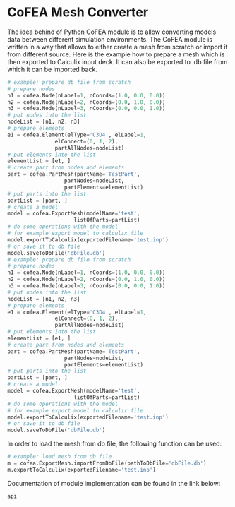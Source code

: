 # CoFEA Mesh Converter

The idea behind of Python CoFEA module is to allow converting models data between different simulation environments. The CoFEA module is written in a way that allows to either create a mesh from scratch or import it from different source. Here is the example how to prepare a mesh which is then exported to Calculix input deck. It can also be exported to .db file from which it can be imported back.

```python
# example: prepare db file from scratch
# prepare nodes
n1 = cofea.Node(nLabel=1, nCoords=(1.0, 0.0, 0.0))
n2 = cofea.Node(nLabel=2, nCoords=(0.0, 1.0, 0.0))
n3 = cofea.Node(nLabel=3, nCoords=(0.0, 0.0, 1.0))
# put nodes into the list
nodeList = [n1, n2, n3]
# prepare elements
e1 = cofea.Element(elType='C3D4', elLabel=1,
               elConnect=(0, 1, 2),
               partAllNodes=nodeList)
# put elements into the list
elementList = [e1, ]
# create part from nodes and elements
part = cofea.PartMesh(partName='TestPart',
                  partNodes=nodeList,
                  partElements=elementList)
# put parts into the list
partList = [part, ]
# create a model
model = cofea.ExportMesh(modelName='test',
                     listOfParts=partList)
# do some operations with the model
# for example export model to calculix file
model.exportToCalculix(exportedFilename='test.inp')
# or save it to db file
model.saveToDbFile('dbFile.db')
# example: prepare db file from scratch
# prepare nodes
n1 = cofea.Node(nLabel=1, nCoords=(1.0, 0.0, 0.0))
n2 = cofea.Node(nLabel=2, nCoords=(0.0, 1.0, 0.0))
n3 = cofea.Node(nLabel=3, nCoords=(0.0, 0.0, 1.0))
# put nodes into the list
nodeList = [n1, n2, n3]
# prepare elements
e1 = cofea.Element(elType='C3D4', elLabel=1,
               elConnect=(0, 1, 2),
               partAllNodes=nodeList)
# put elements into the list
elementList = [e1, ]
# create part from nodes and elements
part = cofea.PartMesh(partName='TestPart',
                  partNodes=nodeList,
                  partElements=elementList)
# put parts into the list
partList = [part, ]
# create a model
model = cofea.ExportMesh(modelName='test',
                     listOfParts=partList)
# do some operations with the model
# for example export model to calculix file
model.exportToCalculix(exportedFilename='test.inp')
# or save it to db file
model.saveToDbFile('dbFile.db')
```

In order to load the mesh from db file, the following function can be used:
```python
# example: load mesh from db file
m = cofea.ExportMesh.importFromDbFile(pathToDbFile='dbFile.db')
m.exportToCalculix(exportedFilename='test.inp')
```

Documentation of module implementation can be found in the link below:

```{toctree}
api
```
